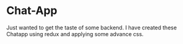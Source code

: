 # Chat-App

Just wanted to get the taste of some backend.
I have created these Chatapp using redux and applying some advance css.
